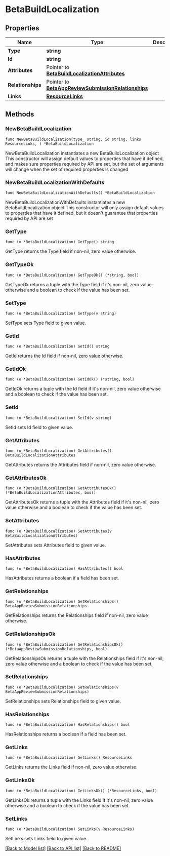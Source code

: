 # BetaBuildLocalization

## Properties

Name | Type | Description | Notes
------------ | ------------- | ------------- | -------------
**Type** | **string** |  | 
**Id** | **string** |  | 
**Attributes** | Pointer to [**BetaBuildLocalizationAttributes**](BetaBuildLocalizationAttributes.md) |  | [optional] 
**Relationships** | Pointer to [**BetaAppReviewSubmissionRelationships**](BetaAppReviewSubmissionRelationships.md) |  | [optional] 
**Links** | [**ResourceLinks**](ResourceLinks.md) |  | 

## Methods

### NewBetaBuildLocalization

`func NewBetaBuildLocalization(type_ string, id string, links ResourceLinks, ) *BetaBuildLocalization`

NewBetaBuildLocalization instantiates a new BetaBuildLocalization object
This constructor will assign default values to properties that have it defined,
and makes sure properties required by API are set, but the set of arguments
will change when the set of required properties is changed

### NewBetaBuildLocalizationWithDefaults

`func NewBetaBuildLocalizationWithDefaults() *BetaBuildLocalization`

NewBetaBuildLocalizationWithDefaults instantiates a new BetaBuildLocalization object
This constructor will only assign default values to properties that have it defined,
but it doesn't guarantee that properties required by API are set

### GetType

`func (o *BetaBuildLocalization) GetType() string`

GetType returns the Type field if non-nil, zero value otherwise.

### GetTypeOk

`func (o *BetaBuildLocalization) GetTypeOk() (*string, bool)`

GetTypeOk returns a tuple with the Type field if it's non-nil, zero value otherwise
and a boolean to check if the value has been set.

### SetType

`func (o *BetaBuildLocalization) SetType(v string)`

SetType sets Type field to given value.


### GetId

`func (o *BetaBuildLocalization) GetId() string`

GetId returns the Id field if non-nil, zero value otherwise.

### GetIdOk

`func (o *BetaBuildLocalization) GetIdOk() (*string, bool)`

GetIdOk returns a tuple with the Id field if it's non-nil, zero value otherwise
and a boolean to check if the value has been set.

### SetId

`func (o *BetaBuildLocalization) SetId(v string)`

SetId sets Id field to given value.


### GetAttributes

`func (o *BetaBuildLocalization) GetAttributes() BetaBuildLocalizationAttributes`

GetAttributes returns the Attributes field if non-nil, zero value otherwise.

### GetAttributesOk

`func (o *BetaBuildLocalization) GetAttributesOk() (*BetaBuildLocalizationAttributes, bool)`

GetAttributesOk returns a tuple with the Attributes field if it's non-nil, zero value otherwise
and a boolean to check if the value has been set.

### SetAttributes

`func (o *BetaBuildLocalization) SetAttributes(v BetaBuildLocalizationAttributes)`

SetAttributes sets Attributes field to given value.

### HasAttributes

`func (o *BetaBuildLocalization) HasAttributes() bool`

HasAttributes returns a boolean if a field has been set.

### GetRelationships

`func (o *BetaBuildLocalization) GetRelationships() BetaAppReviewSubmissionRelationships`

GetRelationships returns the Relationships field if non-nil, zero value otherwise.

### GetRelationshipsOk

`func (o *BetaBuildLocalization) GetRelationshipsOk() (*BetaAppReviewSubmissionRelationships, bool)`

GetRelationshipsOk returns a tuple with the Relationships field if it's non-nil, zero value otherwise
and a boolean to check if the value has been set.

### SetRelationships

`func (o *BetaBuildLocalization) SetRelationships(v BetaAppReviewSubmissionRelationships)`

SetRelationships sets Relationships field to given value.

### HasRelationships

`func (o *BetaBuildLocalization) HasRelationships() bool`

HasRelationships returns a boolean if a field has been set.

### GetLinks

`func (o *BetaBuildLocalization) GetLinks() ResourceLinks`

GetLinks returns the Links field if non-nil, zero value otherwise.

### GetLinksOk

`func (o *BetaBuildLocalization) GetLinksOk() (*ResourceLinks, bool)`

GetLinksOk returns a tuple with the Links field if it's non-nil, zero value otherwise
and a boolean to check if the value has been set.

### SetLinks

`func (o *BetaBuildLocalization) SetLinks(v ResourceLinks)`

SetLinks sets Links field to given value.



[[Back to Model list]](../README.md#documentation-for-models) [[Back to API list]](../README.md#documentation-for-api-endpoints) [[Back to README]](../README.md)


